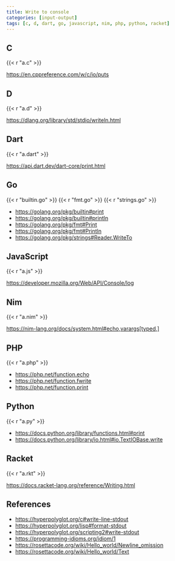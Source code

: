 ```yaml
---
title: Write to console
categories: [input-output]
tags: [c, d, dart, go, javascript, nim, php, python, racket]
---
```


## C

{{< r "a.c" >}}

<https://en.cppreference.com/w/c/io/puts>

## D

{{< r "a.d" >}}

<https://dlang.org/library/std/stdio/writeln.html>

## Dart

{{< r "a.dart" >}}

<https://api.dart.dev/dart-core/print.html>

## Go

{{< r "builtin.go" >}}
{{< r "fmt.go" >}}
{{< r "strings.go" >}}

- <https://golang.org/pkg/builtin#print>
- <https://golang.org/pkg/builtin#println>
- <https://golang.org/pkg/fmt#Print>
- <https://golang.org/pkg/fmt#Println>
- <https://golang.org/pkg/strings#Reader.WriteTo>

## JavaScript

{{< r "a.js" >}}

<https://developer.mozilla.org/Web/API/Console/log>

## Nim

{{< r "a.nim" >}}

<https://nim-lang.org/docs/system.html#echo,varargs[typed,]>

## PHP

{{< r "a.php" >}}

- <https://php.net/function.echo>
- <https://php.net/function.fwrite>
- <https://php.net/function.print>

## Python

{{< r "a.py" >}}

- <https://docs.python.org/library/functions.html#print>
- <https://docs.python.org/library/io.html#io.TextIOBase.write>

## Racket

{{< r "a.rkt" >}}

<https://docs.racket-lang.org/reference/Writing.html>

## References

- <https://hyperpolyglot.org/c#write-line-stdout>
- <https://hyperpolyglot.org/lisp#format-stdout>
- <https://hyperpolyglot.org/scripting2#write-stdout>
- <https://programming-idioms.org/idiom/1>
- <https://rosettacode.org/wiki/Hello_world/Newline_omission>
- <https://rosettacode.org/wiki/Hello_world/Text>
